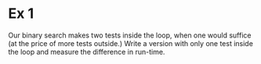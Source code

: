 # Ex 1

Our binary search makes two tests inside the loop, when one would suffice (at the price of more tests outside.) Write a version with only one test inside the loop and measure the difference in run-time.